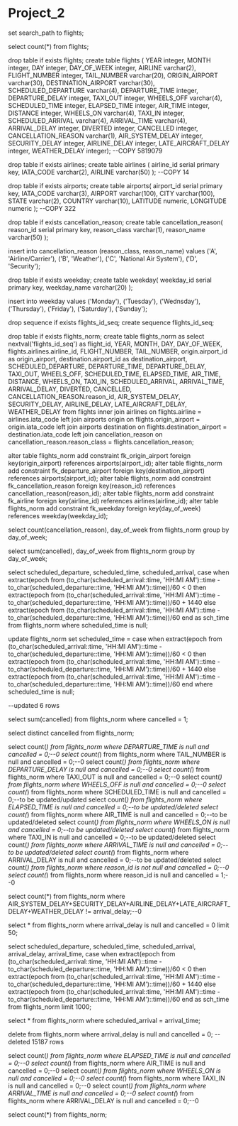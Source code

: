 # Project_2
set search_path to flights;

select count(*) from flights;

drop table if exists flights;
create table flights (
YEAR integer,
MONTH integer,
DAY integer,
DAY_OF_WEEK integer,
AIRLINE varchar(2),
FLIGHT_NUMBER integer,
TAIL_NUMBER varchar(20),
ORIGIN_AIRPORT varchar(30),
DESTINATION_AIRPORT varchar(30),
SCHEDULED_DEPARTURE varchar(4),
DEPARTURE_TIME integer,
DEPARTURE_DELAY integer,
TAXI_OUT integer,
WHEELS_OFF varchar(4), 
SCHEDULED_TIME integer,
ELAPSED_TIME integer,
AIR_TIME integer,
DISTANCE integer,
WHEELS_ON varchar(4),
TAXI_IN integer,
SCHEDULED_ARRIVAL varchar(4),
ARRIVAL_TIME varchar(4),
ARRIVAL_DELAY integer,
DIVERTED integer,
CANCELLED integer,
CANCELLATION_REASON varchar(1),
AIR_SYSTEM_DELAY integer,
SECURITY_DELAY integer,
AIRLINE_DELAY integer,
LATE_AIRCRAFT_DELAY integer,
WEATHER_DELAY integer);
--COPY 5819079

drop table if exists airlines;
create table airlines (
	airline_id serial primary key,
IATA_CODE varchar(2),
	AIRLINE varchar(50)
);
--COPY 14

drop table if exists airports;
create table airports(
airport_id serial primary key,
IATA_CODE varchar(3),
	AIRPORT varchar(100),
	CITY varchar(100),
	STATE varchar(2),
	COUNTRY	varchar(10),
	LATITUDE numeric,
	LONGITUDE numeric
);
--COPY 322


drop table if exists cancellation_reason;
create table cancellation_reason(
reason_id	serial primary key,
reason_class	varchar(1),
reason_name	varchar(50)
);

insert into cancellation_reason (reason_class, reason_name) 
values ('A', 'Airline/Carrier'), ('B', 'Weather'), ('C', 'National Air System'), ('D', 'Security');


drop table if exists weekday;
create table weekday(
weekday_id serial primary key,
weekday_name varchar(20)
);

insert into weekday values ('Monday'), ('Tuesday'), ('Wednsday'), ('Thursday'), ('Friday'), ('Saturday'), ('Sunday');


drop sequence if exists flights_id_seq;
create sequence flights_id_seq;

drop table if exists flights_norm;
create table flights_norm as
select
nextval('flights_id_seq') as flight_id,
YEAR,
MONTH,
DAY,
DAY_OF_WEEK,
flights.airlines.airline_id,
FLIGHT_NUMBER,
TAIL_NUMBER,
origin.airport_id as origin_airport,
destination.airport_id as destination_airport,
SCHEDULED_DEPARTURE,
DEPARTURE_TIME,
DEPARTURE_DELAY,
TAXI_OUT,
WHEELS_OFF,
SCHEDULED_TIME,
ELAPSED_TIME,
AIR_TIME,
DISTANCE,
WHEELS_ON,
TAXI_IN,
SCHEDULED_ARRIVAL,
ARRIVAL_TIME,
ARRIVAL_DELAY,
DIVERTED,
CANCELLED,
CANCELLATION_REASON.reason_id,
AIR_SYSTEM_DELAY,
SECURITY_DELAY,
AIRLINE_DELAY,
LATE_AIRCRAFT_DELAY,
WEATHER_DELAY
from flights
inner join airlines on flights.airline = airlines.iata_code
left join airports origin on flights.origin_airport = origin.iata_code
left join airports destination on flights.destination_airport = destination.iata_code
left join cancellation_reason on cancellation_reason.reason_class = flights.cancellation_reason;


alter table flights_norm add constraint fk_origin_airport foreign key(origin_airport) references airports(airport_id);
alter table flights_norm add constraint fk_departure_airport foreign key(destination_airport) references airports(airport_id);
alter table flights_norm add constraint fk_cancellation_reason foreign key(reason_id) references cancellation_reason(reason_id);
alter table flights_norm add constraint fk_airline foreign key(airline_id) references airlines(airline_id);
alter table flights_norm add constraint fk_weekday foreign key(day_of_week) references weekday(weekday_id);


select count(cancellation_reason), day_of_week from flights_norm
group by day_of_week;

select sum(cancelled), day_of_week from flights_norm
group by day_of_week;



select scheduled_departure, scheduled_time, scheduled_arrival,
case 
		when extract(epoch from (to_char(scheduled_arrival::time, 'HH:MI AM')::time - to_char(scheduled_departure::time, 'HH:MI AM')::time))/60 < 0 
		then extract(epoch from (to_char(scheduled_arrival::time, 'HH:MI AM')::time - to_char(scheduled_departure::time, 'HH:MI AM')::time))/60 + 1440
else extract(epoch from (to_char(scheduled_arrival::time, 'HH:MI AM')::time - to_char(scheduled_departure::time, 'HH:MI AM')::time))/60 end as sch_time
from flights_norm where scheduled_time is null;


update flights_norm set scheduled_time = 
case 
		when extract(epoch from (to_char(scheduled_arrival::time, 'HH:MI AM')::time - to_char(scheduled_departure::time, 'HH:MI AM')::time))/60 < 0 
		then extract(epoch from (to_char(scheduled_arrival::time, 'HH:MI AM')::time - to_char(scheduled_departure::time, 'HH:MI AM')::time))/60 + 1440
else extract(epoch from (to_char(scheduled_arrival::time, 'HH:MI AM')::time - to_char(scheduled_departure::time, 'HH:MI AM')::time))/60 end
where scheduled_time is null;

--updated 6 rows

select sum(cancelled) from flights_norm where cancelled = 1;

select distinct cancelled from flights_norm;

select count(*) from flights_norm where DEPARTURE_TIME is null and cancelled = 0;--0
select count(*) from flights_norm where TAIL_NUMBER is null and cancelled = 0;--0
select count(*) from flights_norm where DEPARTURE_DELAY is null and cancelled = 0;--0
select count(*) from flights_norm where TAXI_OUT is null and cancelled = 0;--0
select count(*) from flights_norm where WHEELS_OFF is null and cancelled = 0;--0
select count(*) from flights_norm where SCHEDULED_TIME is null and cancelled = 0;--to be updated/updated
select count(*) from flights_norm where ELAPSED_TIME is null and cancelled = 0;--to be updated/deleted
select count(*) from flights_norm where AIR_TIME is null and cancelled = 0;--to be updated/deleted
select count(*) from flights_norm where WHEELS_ON is null and cancelled = 0;--to be updated/deleted
select count(*) from flights_norm where TAXI_IN is null and cancelled = 0;--to be updated/deleted
select count(*) from flights_norm where ARRIVAL_TIME is null and cancelled = 0;--to be updated/deleted
select count(*) from flights_norm where ARRIVAL_DELAY is null and cancelled = 0;--to be updated/deleted
select count(*) from flights_norm where reason_id is not null and cancelled = 0;--0
select count(*) from flights_norm where reason_id is null and cancelled = 1;--0

select count(*) from flights_norm where AIR_SYSTEM_DELAY+SECURITY_DELAY+AIRLINE_DELAY+LATE_AIRCRAFT_DELAY+WEATHER_DELAY != arrival_delay;--0


select * from flights_norm where arrival_delay is null and cancelled = 0 limit 50;


select scheduled_departure, scheduled_time, scheduled_arrival, arrival_delay, arrival_time,
case when extract(epoch from (to_char(scheduled_arrival::time, 'HH:MI AM')::time - to_char(scheduled_departure::time, 'HH:MI AM')::time))/60 < 0 then extract(epoch from (to_char(scheduled_arrival::time, 'HH:MI AM')::time - to_char(scheduled_departure::time, 'HH:MI AM')::time))/60 + 1440
else extract(epoch from (to_char(scheduled_arrival::time, 'HH:MI AM')::time - to_char(scheduled_departure::time, 'HH:MI AM')::time))/60 end as sch_time
from flights_norm limit 1000;


select * from flights_norm where scheduled_arrival = arrival_time;


delete from flights_norm where arrival_delay is null and cancelled = 0;
--deleted 15187 rows


select count(*) from flights_norm where ELAPSED_TIME is null and cancelled = 0;--0
select count(*) from flights_norm where AIR_TIME is null and cancelled = 0;--0
select count(*) from flights_norm where WHEELS_ON is null and cancelled = 0;--0
select count(*) from flights_norm where TAXI_IN is null and cancelled = 0;--0
select count(*) from flights_norm where ARRIVAL_TIME is null and cancelled = 0;--0
select count(*) from flights_norm where ARRIVAL_DELAY is null and cancelled = 0;--0

select count(*) from flights_norm;

